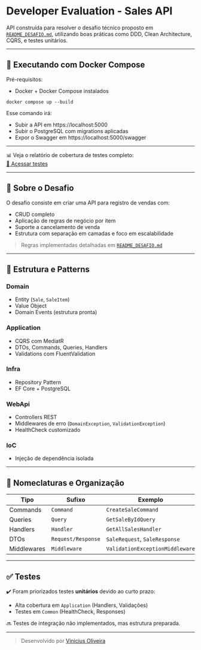 # Developer Evaluation - Sales API

API construída para resolver o desafio técnico proposto em [`README_DESAFIO.md`](../README_DESAFIO.md), utilizando boas práticas como DDD, Clean Architecture, CQRS, e testes unitários.

---

## 🚀 Executando com Docker Compose

Pré-requisitos:
- Docker + Docker Compose instalados

```
docker compose up --build
```

Esse comando irá:
- Subir a API em https://localhost:5000
- Subir o PostgreSQL com migrations aplicadas
- Expor o Swagger em https://localhost:5000/swagger

---

📊 Veja o relatório de cobertura de testes completo:  
<a href="https://vinialexandre.github.io/abi-gth-omnia-developer-evaluation" target="_blank">🔗 Acessar testes</a>

---

## 🧠 Sobre o Desafio

O desafio consiste em criar uma API para registro de vendas com:
- CRUD completo
- Aplicação de regras de negócio por item
- Suporte a cancelamento de venda
- Estrutura com separação em camadas e foco em escalabilidade

> Regras implementadas detalhadas em [`README_DESAFIO.md`](../README_DESAFIO.md)

---

## 🧱 Estrutura e Patterns

### Domain
- Entity (`Sale`, `SaleItem`)
- Value Object
- Domain Events (estrutura pronta)

### Application
- CQRS com MediatR
- DTOs, Commands, Queries, Handlers
- Validations com FluentValidation

### Infra
- Repository Pattern
- EF Core + PostgreSQL

### WebApi
- Controllers REST
- Middlewares de erro (`DomainException`, `ValidationException`)
- HealthCheck customizado

### IoC
- Injeção de dependência isolada

---

## 📐 Nomeclaturas e Organização

| Tipo         | Sufixo         | Exemplo                         |
|--------------|----------------|----------------------------------|
| Commands     | `Command`      | `CreateSaleCommand`              |
| Queries      | `Query`        | `GetSaleByIdQuery`               |
| Handlers     | `Handler`      | `GetAllSalesHandler`             |
| DTOs         | `Request/Response` | `SaleRequest`, `SaleResponse` |
| Middlewares  | `Middleware`   | `ValidationExceptionMiddleware`  |

---

## ✅ Testes

✔️ Foram priorizados testes **unitários** devido ao curto prazo:
- Alta cobertura em `Application` (Handlers, Validações)
- Testes em `Common` (HealthCheck, Responses)

🔜 Testes de integração não implementados, mas estrutura preparada.

---

> Desenvolvido por [Vinicius Oliveira](https://github.com/vinialexandre)